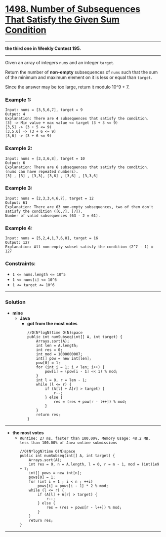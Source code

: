 # [1498. Number of Subsequences That Satisfy the Given Sum Condition](https://leetcode.com/problems/number-of-subsequences-that-satisfy-the-given-sum-condition/)

---

**the third one in Weekly Contest 195.**

---

Given an array of integers `nums` and an integer `target`.

Return the number of **non-empty** subsequences of `nums` such that the sum of the minimum and maximum element on it is less or equal than `target`.

Since the answer may be too large, return it modulo 10^9 + 7.

 

### Example 1:
```
Input: nums = [3,5,6,7], target = 9
Output: 4
Explanation: There are 4 subsequences that satisfy the condition.
[3] -> Min value + max value <= target (3 + 3 <= 9)
[3,5] -> (3 + 5 <= 9)
[3,5,6] -> (3 + 6 <= 9)
[3,6] -> (3 + 6 <= 9)
```

### Example 2:
```
Input: nums = [3,3,6,8], target = 10
Output: 6
Explanation: There are 6 subsequences that satisfy the condition. (nums can have repeated numbers).
[3] , [3] , [3,3], [3,6] , [3,6] , [3,3,6]
```

### Example 3:
```
Input: nums = [2,3,3,4,6,7], target = 12
Output: 61
Explanation: There are 63 non-empty subsequences, two of them don't satisfy the condition ([6,7], [7]).
Number of valid subsequences (63 - 2 = 61).
```

### Example 4:
```
Input: nums = [5,2,4,1,7,6,8], target = 16
Output: 127
Explanation: All non-empty subset satisfy the condition (2^7 - 1) = 127
``` 

### Constraints:
* `1 <= nums.length <= 10^5`
* `1 <= nums[i] <= 10^6`
* `1 <= target <= 10^6`

---

### Solution
* **mine**
  * **Java**
    * **got from the most votes**
      ```
      //O(N*logN)time O(N)space
      public int numSubseq(int[] A, int target) {
          Arrays.sort(A);
          int len = A.length;
          int res = 0;
          int mod = 1000000007;
          int[] pow = new int[len];
          pow[0] = 1;
          for (int i = 1; i < len; i++) {
              pow[i] = (pow[i - 1] << 1) % mod;
          }
          int l = 0, r = len - 1;
          while (l <= r) {
              if (A[l] + A[r] > target) {
                  r--;
              } else {
                  res = (res + pow[r - l++]) % mod;
              }
          }
          return res;
      }
      ```
  
  
  
---

* **the most votes**
  * `Runtime: 27 ms, faster than 100.00%, Memory Usage: 48.2 MB, less than 100.00% of Java online submissions`
    ```
    //O(N*logN)time O(N)space
    public int numSubseq(int[] A, int target) {
        Arrays.sort(A);
        int res = 0, n = A.length, l = 0, r = n - 1, mod = (int)1e9 + 7;
        int[] pows = new int[n];
        pows[0] = 1;
        for (int i = 1 ; i < n ; ++i)
            pows[i] = pows[i - 1] * 2 % mod;
        while (l <= r) {
            if (A[l] + A[r] > target) {
                r--;
            } else {
                res = (res + pows[r - l++]) % mod;
            }
        }
        return res;
    }
    ```



---

